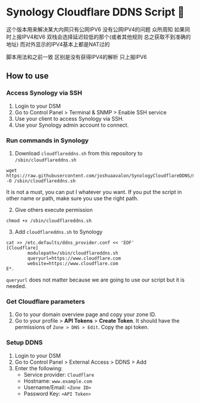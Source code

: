 # Synology Cloudflare DDNS Script 📜

这个版本用来解决某大内网只有公网IPV6 没有公网IPV4的问题
众所周知 如果同时上报IPV4和V6 双栈会选择延迟较低的那个(或者其他规则 总之获取不到准确的地址) 而对外显示的IPV4基本上都是NAT过的 

脚本用法和之前一致 区别是没有获得IPV4的解析 只上报IPV6

## How to use

### Access Synology via SSH

1. Login to your DSM
2. Go to Control Panel > Terminal & SNMP > Enable SSH service
3. Use your client to access Synology via SSH.
4. Use your Synology admin account to connect.

### Run commands in Synology

1. Download `cloudflareddns.sh` from this repository to `/sbin/cloudflareddns.sh`

```
wget https://raw.githubusercontent.com/joshuaavalon/SynologyCloudflareDDNS/master/cloudflareddns.sh -O /sbin/cloudflareddns.sh
```

It is not a must, you can put I whatever you want. If you put the script in other name or path, make sure you use the right path.

2. Give others execute permission

```
chmod +x /sbin/cloudflareddns.sh
```

3. Add `cloudflareddns.sh` to Synology

```
cat >> /etc.defaults/ddns_provider.conf << 'EOF'
[Cloudflare]
        modulepath=/sbin/cloudflareddns.sh
        queryurl=https://www.cloudflare.com
        website=https://www.cloudflare.com
E*.
```

`queryurl` does not matter because we are going to use our script but it is needed.

### Get Cloudflare parameters

1. Go to your domain overview page and copy your zone ID.
2. Go to your profile > **API Tokens** > **Create Token**. It should have the permissions of `Zone > DNS > Edit`. Copy the api token.

### Setup DDNS

1. Login to your DSM
2. Go to Control Panel > External Access > DDNS > Add
3. Enter the following:
   - Service provider: `Cloudflare`
   - Hostname: `www.example.com`
   - Username/Email: `<Zone ID>`
   - Password Key: `<API Token>`
